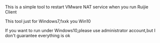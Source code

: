 This is a simple tool to restart VMware NAT service when you run Ruijie Client

This tool just for Windows7,fxxk you Win10

If you want to run under Windows10,please use administrator account,but I don't guarantee everything is ok